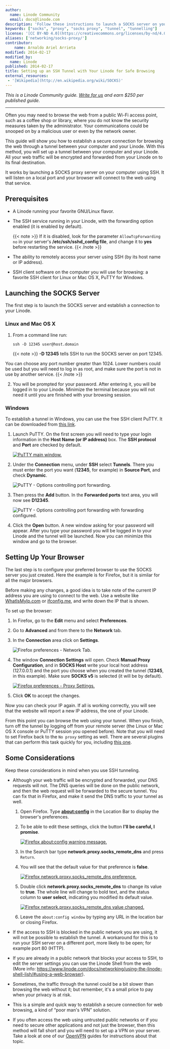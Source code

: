 ```yaml
---
author:
  name: Linode Community
  email: docs@linode.com
description: 'Follow these instructions to launch a SOCKS server on your computer and browse the web securely using your Linode.'
keywords: ["socks", "proxy", "socks proxy", "tunnel", "tunnelling"]
license: '[CC BY-ND 4.0](https://creativecommons.org/licenses/by-nd/4.0)'
aliases: ['networking/socks-proxy/']
contributor:
    name: Arnaldo Ariel Arrieta
modified: 2014-02-17
modified_by:
  name: Linode
published: 2014-02-17
title: Setting up an SSH Tunnel with Your Linode for Safe Browsing
external_resources:
 - '[Wikipedia](http://en.wikipedia.org/wiki/SOCKS)'
---
```


*This is a Linode Community guide. [Write for us](/docs/contribute) and earn $250 per published guide.*

---

Often you may need to browse the web from a public Wi-Fi access point, such as a coffee shop or library, where you do not know the security measures taken by the administrator. Your communications could be snooped on by a malicious user or even by the network owner.

This guide will show you how to establish a secure connection for browsing the web through a tunnel between your computer and your Linode. With this method, you will set up a tunnel between your computer and your Linode. All your web traffic will be encrypted and forwarded from your Linode on to its final destination.

It works by launching a SOCKS proxy server on your computer using SSH. It will listen on a local port and your browser will connect to the web using that service.

## Prerequisites

-   A Linode running your favorite GNU/Linux flavor.
-   The SSH service running in your Linode, with the forwarding option enabled (it is enabled by default).

    {{< note >}}
If it is disabled, look for the parameter `AllowTcpForwarding no` in your server's **/etc/ssh/sshd\_config file**, and change it to **yes** before restarting the service.
{{< /note >}}

-   The ability to remotely access your server using SSH (by its host name or IP address).
-   SSH client software on the computer you will use for browsing: a favorite SSH client for Linux or Mac OS X, PuTTY for Windows.

## Launching the SOCKS Server

The first step is to launch the SOCKS server and establish a connection to your Linode.

### Linux and Mac OS X

1.  From a command line run:

        ssh -D 12345 user@host.domain

    {{< note >}}
**-D 12345** tells SSH to run the SOCKS server on port 12345.

You can choose any port number greater than 1024. Lower numbers could be used but you will need to log in as root, and make sure the port is not in use by another service.
{{< /note >}}

2.  You will be prompted for your password. After entering it, you will be logged in to your Linode. Minimize the terminal because you will not need it until you are finished with your browsing session.

### Windows

To establish a tunnel in Windows, you can use the free SSH client PuTTY. It can be downloaded from [this link](http://www.chiark.greenend.org.uk/~sgtatham/putty/download.html).

1.  Launch PuTTY. On the first screen you will need to type your login information in the **Host Name (or IP address)** box. The **SSH protocol** and **Port** are checked by default.

    [![PuTTY main window.](/docs/assets/1563-01-putty_basic.png)](/docs/assets/1563-01-putty_basic.png)

2.  Under the **Connection** menu, under **SSH** select **Tunnels**. There you must enter the port you want (**12345**, for example) in **Source Port**, and check **Dynamic**.

    ![PuTTY - Options controlling port forwarding.](/docs/assets/1564-02-putty_tunnels1.png)

3.  Then press the **Add** button. In the **Forwarded ports** text area, you will now see **D12345**.

    ![PuTTY - Options controlling port forwarding with forwarding configured.](/docs/assets/1565-03-putty_tunnels2.png)

4.  Click the **Open** button. A new window asking for your password will appear. After you type your password you will be logged in to your Linode and the tunnel will be launched. Now you can minimize this window and go to the browser.

## Setting Up Your Browser

The last step is to configure your preferred browser to use the SOCKS server you just created. Here the example is for Firefox, but it is similar for all the major browsers.

Before making any changes, a good idea is to take note of the current IP address you are using to connect to the web. Use a website like [WhatIsMyIp.com](http://www.whatismyip.com/) or [ifconfig.me](http://ifconfig.me/), and write down the IP that is shown.

To set up the browser:

1.  In Firefox, go to the **Edit** menu and select **Preferences**.
2.  Go to **Advanced** and from there to the **Network** tab.
3.  In the **Connection** area click on **Settings**.

    ![Firefox preferences - Network Tab.](/docs/assets/1566-04-firefox1.png)

4.  The window **Connection Settings** will open. Check **Manual Proxy Configuration**, and in **SOCKS Host** write your local host address (127.0.0.1) and the port you choose when you created the tunnel (**12345**, in this example). Make sure **SOCKS v5** is selected (it will be by default).

    [![Firefox preferences - Proxy Settings.](/docs/assets/1567-05-firefox2.png)](/docs/assets/1567-05-firefox2.png)

5.  Click **OK** to accept the changes.

Now you can check your IP again. If all is working correctly, you will see that the website will report a new IP address, the one of your Linode.

From this point you can browse the web using your tunnel. When you finish, turn off the tunnel by logging off from your remote server (the Linux or Mac OS X console or PuTTY session you opened before). Note that you will need to set Firefox back to the `No proxy` setting as well. There are several plugins that can perform this task quickly for you, including [this one](https://addons.mozilla.org/en-US/firefox/addon/quickproxy/).

## Some Considerations

Keep these considerations in mind when you use SSH tunneling.

-   Although your web traffic will be encrypted and forwarded, your DNS requests will not. The DNS queries will be done on the public network, and then the web request will be forwarded to the secure tunnel. You can fix that in Firefox, and make it send the DNS traffic to your tunnel as well.

    1.  Open Firefox. Type **<about:config>** in the Location Bar to display the browser's preferences.
    2.  To be able to edit these settings, click the button **I'll be careful, I promise**.

        [![Firefox about:config warning message.](/docs/assets/1568-06-dns1.png)](/docs/assets/1568-06-dns1.png)

    3.  In the Search bar type **network.proxy.socks\_remote\_dns** and press `Return`.
    4.  You will see that the default value for that preference is **false**.

        [![Firefox network.proxy.socks\_remote\_dns preference.](/docs/assets/1569-07-dns2.png)](/docs/assets/1569-07-dns2.png)

    5.  Double click **network.proxy.socks\_remote\_dns** to change its value to **true**. The whole line will change to bold text, and the status column to **user select**, indicating you modified its default value.

        [![Firefox network.proxy.socks\_remote\_dns value changed.](/docs/assets/1570-08-dns3.png)](/docs/assets/1570-08-dns3.png)

    6.  Leave the `about:config window` by typing any URL in the location bar or closing Firefox.

-   If the access to SSH is blocked in the public network you are using, it will not be possible to establish the tunnel. A workaround for this is to run your SSH server on a different port, more likely to be open; for example port 80 (HTTP).
-   If you are already in a public network that blocks your access to SSH, to edit the server settings you can use the Linode Shell from the web (More info: <https://www.linode.com/docs/networking/using-the-linode-shell-lish/#using-a-web-browser>).
-   Sometimes, the traffic through the tunnel could be a bit slower than browsing the web without it; but remember, it's a small price to pay when your privacy is at risk.
-   This is a simple and quick way to establish a secure connection for web browsing, a kind of “poor man's VPN” solution.
-   If you often access the web using untrusted public networks or if you need to secure other applications and not just the browser, then this method will fall short and you will need to set up a VPN on your server. Take a look at one of our [OpenVPN](/docs/networking/vpn/) guides for instructions about that topic.
